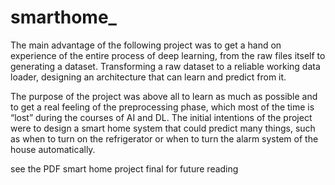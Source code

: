 # smarthome_
The main advantage of the following project was to get a hand on experience of the entire process of deep learning, from the raw files itself to generating a dataset. Transforming a raw dataset to a reliable working data loader, designing an architecture that can learn and predict from it.

The purpose of the project was above all to learn as much as possible and to get a real feeling of the preprocessing phase, which most of the time is “lost” during the courses of AI and DL. The initial intentions of the project were to design a smart home system that could predict many things, such as when to turn on the refrigerator or when to turn the alarm system of the house automatically. 

see the PDF smart home project final for future reading
